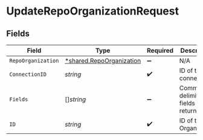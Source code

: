# UpdateRepoOrganizationRequest


## Fields

| Field                                                                      | Type                                                                       | Required                                                                   | Description                                                                |
| -------------------------------------------------------------------------- | -------------------------------------------------------------------------- | -------------------------------------------------------------------------- | -------------------------------------------------------------------------- |
| `RepoOrganization`                                                         | [*shared.RepoOrganization](../../../pkg/models/shared/repoorganization.md) | :heavy_minus_sign:                                                         | N/A                                                                        |
| `ConnectionID`                                                             | *string*                                                                   | :heavy_check_mark:                                                         | ID of the connection                                                       |
| `Fields`                                                                   | []*string*                                                                 | :heavy_minus_sign:                                                         | Comma-delimited fields to return                                           |
| `ID`                                                                       | *string*                                                                   | :heavy_check_mark:                                                         | ID of the Organization                                                     |